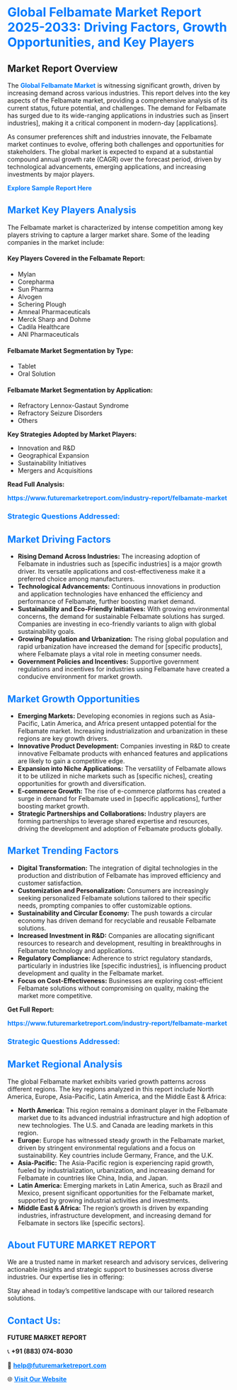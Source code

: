 <h1 style="color: #007BFF;">Global Felbamate Market Report 2025-2033: Driving Factors, Growth Opportunities, and Key Players</h1>

<section id="overview">
<h2>Market Report Overview</h2>
<p>The <a href="https://www.futuremarketreport.com/industry-report/felbamate-market" style="color: #007BFF; text-decoration: none;"><strong>Global Felbamate Market</strong></a> is witnessing significant growth, driven by increasing demand across various industries. This report delves into the key aspects of the Felbamate market, providing a comprehensive analysis of its current status, future potential, and challenges. The demand for Felbamate has surged due to its wide-ranging applications in industries such as [insert industries], making it a critical component in modern-day [applications].</p>
<p>As consumer preferences shift and industries innovate, the Felbamate market continues to evolve, offering both challenges and opportunities for stakeholders. The global market is expected to expand at a substantial compound annual growth rate (CAGR) over the forecast period, driven by technological advancements, emerging applications, and increasing investments by major players.</p>
</section>

<section id="overview">
<p><a href="https://www.futuremarketreport.com/request-sample/reportId=78384" style="color: #007BFF; text-decoration: none;"><strong>Explore Sample Report Here</strong></a></p>
</section>

<section id="key-players">
<h2 style="color: #007BFF;">Market Key Players Analysis</h2>
<p>The Felbamate market is characterized by intense competition among key players striving to capture a larger market share. Some of the leading companies in the market include:</p>
<h4>Key Players Covered in the Felbamate Report:</h4>
<ul><li>Mylan</li><li>Corepharma</li><li>Sun Pharma</li><li>Alvogen</li><li>Schering Plough</li><li>Amneal Pharmaceuticals</li><li>Merck Sharp and Dohme</li><li>Cadila Healthcare</li><li>ANI Pharmaceuticals</li></ul>
<h4>Felbamate Market Segmentation by Type:</h4>
<ul><li>Tablet</li><li>Oral Solution</li></ul>

<h4>Felbamate Market Segmentation by Application:</h4>
<ul><li>Refractory Lennox-Gastaut Syndrome</li><li>Refractory Seizure Disorders</li><li>Others</li></ul>
<p><strong>Key Strategies Adopted by Market Players:</strong></p>
<ul>
<li>Innovation and R&D</li>
<li>Geographical Expansion</li>
<li>Sustainability Initiatives</li>
<li>Mergers and Acquisitions</li>
</ul>
</section>

<section>
<p><strong>Read Full Analysis: </strong></p><a href="https://www.futuremarketreport.com/industry-report/felbamate-market" style="color: #007BFF; text-decoration: none;"><strong>https://www.futuremarketreport.com/industry-report/felbamate-market</strong></a>
<h3 style="color: #007BFF;">Strategic Questions Addressed:</h3>
</section>

<section id="driving-factors">
<h2 style="color: #007BFF;">Market Driving Factors</h2>
<ul>
<li><strong>Rising Demand Across Industries:</strong> The increasing adoption of Felbamate in industries such as [specific industries] is a major growth driver. Its versatile applications and cost-effectiveness make it a preferred choice among manufacturers.</li>
<li><strong>Technological Advancements:</strong> Continuous innovations in production and application technologies have enhanced the efficiency and performance of Felbamate, further boosting market demand.</li>
<li><strong>Sustainability and Eco-Friendly Initiatives:</strong> With growing environmental concerns, the demand for sustainable Felbamate solutions has surged. Companies are investing in eco-friendly variants to align with global sustainability goals.</li>
<li><strong>Growing Population and Urbanization:</strong> The rising global population and rapid urbanization have increased the demand for [specific products], where Felbamate plays a vital role in meeting consumer needs.</li>
<li><strong>Government Policies and Incentives:</strong> Supportive government regulations and incentives for industries using Felbamate have created a conducive environment for market growth.</li>
</ul>
</section>

<section id="growth-opportunities">
<h2 style="color: #007BFF;">Market Growth Opportunities</h2>
<ul>
<li><strong>Emerging Markets:</strong> Developing economies in regions such as Asia-Pacific, Latin America, and Africa present untapped potential for the Felbamate market. Increasing industrialization and urbanization in these regions are key growth drivers.</li>
<li><strong>Innovative Product Development:</strong> Companies investing in R&D to create innovative Felbamate products with enhanced features and applications are likely to gain a competitive edge.</li>
<li><strong>Expansion into Niche Applications:</strong> The versatility of Felbamate allows it to be utilized in niche markets such as [specific niches], creating opportunities for growth and diversification.</li>
<li><strong>E-commerce Growth:</strong> The rise of e-commerce platforms has created a surge in demand for Felbamate used in [specific applications], further boosting market growth.</li>
<li><strong>Strategic Partnerships and Collaborations:</strong> Industry players are forming partnerships to leverage shared expertise and resources, driving the development and adoption of Felbamate products globally.</li>
</ul>
</section>

<section id="trending-factors">
<h2 style="color: #007BFF;">Market Trending Factors</h2>
<ul>
<li><strong>Digital Transformation:</strong> The integration of digital technologies in the production and distribution of Felbamate has improved efficiency and customer satisfaction.</li>
<li><strong>Customization and Personalization:</strong> Consumers are increasingly seeking personalized Felbamate solutions tailored to their specific needs, prompting companies to offer customizable options.</li>
<li><strong>Sustainability and Circular Economy:</strong> The push towards a circular economy has driven demand for recyclable and reusable Felbamate solutions.</li>
<li><strong>Increased Investment in R&D:</strong> Companies are allocating significant resources to research and development, resulting in breakthroughs in Felbamate technology and applications.</li>
<li><strong>Regulatory Compliance:</strong> Adherence to strict regulatory standards, particularly in industries like [specific industries], is influencing product development and quality in the Felbamate market.</li>
<li><strong>Focus on Cost-Effectiveness:</strong> Businesses are exploring cost-efficient Felbamate solutions without compromising on quality, making the market more competitive.</li>
</ul>
</section>

<section>
<p><strong>Get Full Report: </strong></p><a href="https://www.futuremarketreport.com/industry-report/felbamate-market" style="color: #007BFF; text-decoration: none;"><strong>https://www.futuremarketreport.com/industry-report/felbamate-market</strong></a>
<h3 style="color: #007BFF;">Strategic Questions Addressed:</h3>
</section>


<section id="regional-analysis">
<h2 style="color: #007BFF;">Market Regional Analysis</h2>
<p>The global Felbamate market exhibits varied growth patterns across different regions. The key regions analyzed in this report include North America, Europe, Asia-Pacific, Latin America, and the Middle East & Africa:</p>
<ul>
<li><strong>North America:</strong> This region remains a dominant player in the Felbamate market due to its advanced industrial infrastructure and high adoption of new technologies. The U.S. and Canada are leading markets in this region.</li>
<li><strong>Europe:</strong> Europe has witnessed steady growth in the Felbamate market, driven by stringent environmental regulations and a focus on sustainability. Key countries include Germany, France, and the U.K.</li>
<li><strong>Asia-Pacific:</strong> The Asia-Pacific region is experiencing rapid growth, fueled by industrialization, urbanization, and increasing demand for Felbamate in countries like China, India, and Japan.</li>
<li><strong>Latin America:</strong> Emerging markets in Latin America, such as Brazil and Mexico, present significant opportunities for the Felbamate market, supported by growing industrial activities and investments.</li>
<li><strong>Middle East & Africa:</strong> The region’s growth is driven by expanding industries, infrastructure development, and increasing demand for Felbamate in sectors like [specific sectors].</li>
</ul>
</section>

<footer>
<h2 style="color: #007BFF;">About FUTURE MARKET REPORT</h2>
<p>We are a trusted name in market research and advisory services, delivering actionable insights and strategic support to businesses across diverse industries. Our expertise lies in offering:</p>

<p>Stay ahead in today’s competitive landscape with our tailored research solutions.</p>

<h2 style="color: #007BFF;">Contact Us:</h2>
<p><strong>FUTURE MARKET REPORT</strong></p>
<p>📞 <strong>+91 (883) 074-8030</strong></p>
<p>📧 <strong><a href="mailto:help@futuremarketreport.com" style="color: #007BFF;">help@futuremarketreport.com</a></strong></p>
<p>🌐 <strong><a href="https://www.futuremarketreport.com/" style="color: #007BFF;">Visit Our Website</a></strong></p>
</footer>